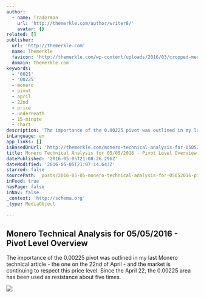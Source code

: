 ```yaml
---
author:
  - name: Traderman
    url: 'http://themerkle.com/author/writer8/'
    avatar: {}
related: []
publisher:
  url: 'http://themerkle.com'
  name: Themerkle
  favicon: 'http://themerkle.com/wp-content/uploads/2016/03/cropped-merkle-white-1-192x192.png'
  domain: themerkle.com
keywords:
  - '0021'
  - '00225'
  - monero
  - pivot
  - april
  - 22nd
  - price
  - underneath
  - 15-minute
  - chart
description: 'The importance of the 0.00225 pivot was outlined in my last Monero technical article - the one on the 22nd of April - and the market is continuing to respect this price level. Since the April 22, the 0.00225 area has been used as resistance about five times.'
inLanguage: en
app_links: []
isBasedOnUrl: 'http://themerkle.com/monero-technical-analysis-for-05052016/'
title: Monero Technical Analysis for 05/05/2016 - Pivot Level Overview
datePublished: '2016-05-05T21:08:26.296Z'
dateModified: '2016-05-05T21:07:14.643Z'
starred: false
sourcePath: _posts/2016-05-05-monero-technical-analysis-for-05052016-pivot-level-overv.md
inFeed: true
hasPage: false
inNav: false
_context: 'http://schema.org'
_type: MediaObject

---
```

<article style=""><h1>Monero Technical Analysis for 05/05/2016 - Pivot Level Overview</h1><p>The importance of the 0.00225 pivot was outlined in my last Monero technical article - the one on the 22nd of April - and the market is continuing to respect this price level. Since the April 22, the 0.00225 area has been used as resistance about five times.</p><img src="http://themerkle.com/wp-content/uploads/2016/05/Monero-technical-analysis-May5-2.png" /></article>